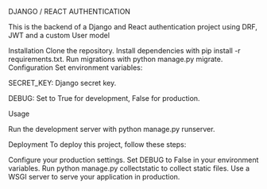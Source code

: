 DJANGO / REACT AUTHENTICATION

This is the backend of a Django and React authentication project using DRF, JWT and a custom User model

Installation
Clone the repository.
Install dependencies with pip install -r requirements.txt.
Run migrations with python manage.py migrate.
Configuration
Set environment variables:

SECRET_KEY: Django secret key.

DEBUG: Set to True for development, False for production.

Usage

Run the development server with python manage.py runserver.

Deployment
To deploy this project, follow these steps:

Configure your production settings.
Set DEBUG to False in your environment variables.
Run python manage.py collectstatic to collect static files.
Use a WSGI server to serve your application in production.
